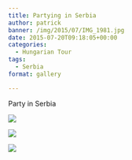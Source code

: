 ```yaml
---
title: Partying in Serbia
author: patrick
banner: /img/2015/07/IMG_1981.jpg
date: 2015-07-20T09:18:05+00:00
categories:
  - Hungarian Tour
tags:
  - Serbia
format: gallery

---
```


Party in Serbia

![](/img/2015/07/IMG_1977.jpg)

![](/img/2015/07/IMG_1983.jpg)

![](/img/2015/07/IMG_1984.jpg)
